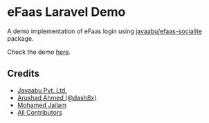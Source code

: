 # eFaas Laravel Demo

A demo implementation of eFaas login using [javaabu/efaas-socialite](https://github.com/Javaabu/EFaas-Socialite) package.

Check the demo [here](https://efaas.demo.mv).

## Credits

- [Javaabu Pvt. Ltd.](https://github.com/javaabu)
- [Arushad Ahmed (@dash8x)](http://arushad.org)
- [Mohamed Jailam](http://github.com/muhammedjailam)
- [All Contributors](../../contributors)
